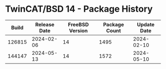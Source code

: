 # TwinCAT/BSD 14 - Package History

| Build  | Release Date | FreeBSD Version | Package Count | Update Date |
|--------|--------------|-----------------|---------------|-------------|
| 126815 | 2024-02-06 | 14 | 1495 | 2024-02-10 |
| 144147 | 2024-05-13 | 14 | 1572 | 2024-05-10 |
